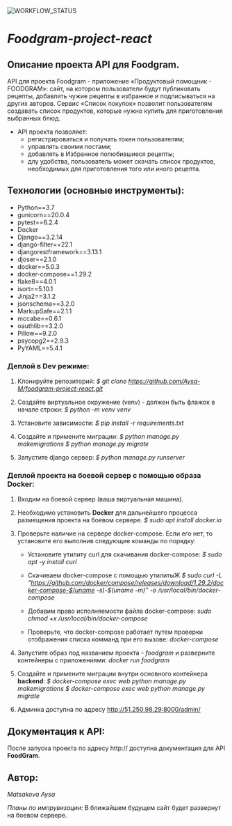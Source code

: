 ![WORKFLOW_STATUS](https://github.com/Aysa-M/foodgram-project-react/actions/workflows/foodgram_workflow.yml/badge.svg)

# ***Foodgram-project-react***
## **Описание проекта API для Foodgram.**
API для проекта Foodgram - приложение «Продуктовый помощник - FOODGRAM»: сайт, на котором пользователи будут публиковать рецепты, добавлять чужие рецепты в избранное и подписываться на других авторов. Сервис «Список покупок» позволит пользователям создавать список продуктов, которые нужно купить для приготовления выбранных блюд. 
- API проекта позволяет: 
    - регистрироваться и получать токен пользователям;
    - управлять своими постами;
    - добавлять в Избранное полюбившиеся рецепты;
    - длу удобства, пользователь может скачать список продуктов, необходимых для приготовления того или иного рецепта.

## **Технологии (основные инструменты):**
- Python==3.7
- gunicorn==20.0.4
- pytest==6.2.4
- Docker
- Django==3.2.14
- django-filter==22.1
- djangorestframework==3.13.1
- djoser==2.1.0
- docker==5.0.3
- docker-compose==1.29.2
- flake8==4.0.1
- isort==5.10.1
- Jinja2==3.1.2
- jsonschema==3.2.0
- MarkupSafe==2.1.1
- mccabe==0.6.1
- oauthlib==3.2.0
- Pillow==9.2.0
- psycopg2==2.9.3
- PyYAML==5.4.1

### Деплой в Dev режиме:
1. Клонируйте репозиторий:
    *$ git clone https://github.com/Aysa-M/foodgram-project-react.git*
 
2. Создайте виртуальное окружение (venv) - должен быть флажок в начале строки:
    *$ python -m venv venv*
 
3. Установите зависимости:
    *$ pip install -r requirements.txt*

4. Создайте и примените миграции:
    *$ python manage.py makemigrations*
    *$ python manage.py migrate*

5. Запустите django сервер:
    *$ python manage.py runserver*

### Деплой проекта на боевой сервер с помощью образа Docker:
1. Входим на боевой сервер (ваша виртуальная машина).

2. Необходимо установить **Docker** для дальнейшего процесса размещения проекта на боевом сервере. 
    *$ sudo apt install docker.io*

3. Проверьте наличие на сервере docker-compose. Если его нет, то установите его выполнив следующие команды по порядку:
   
    - Установите утилиту curl для скачивания docker-compose:
    *$ sudo apt -y install curl*
  
    - Скачиваем docker-compose с помощью утилитыЖ
    *$ sudo curl -L "https://github.com/docker/compose/releases/download/1.29.2/docker-compose-$(uname -s)-$(uname -m)" -o /usr/local/bin/docker-compose*

    - Добавим право исполняемости файла docker-compose:
    *sudo chmod +x /usr/local/bin/docker-compose*

    - Проверьте, что docker-compose работает путем проверки отображения списка комманд при его вызове:
    *docker-compose*

4. Запустите образ под названием проекта - *foodgram* и разверните контейнеры с приложениями:
    *docker run foodgram*

5. Создайте и примените миграции внутри основного контейнера **backend**:
    *$ docker-compose exec web python manage.py makemigrations*
    *$ docker-compose exec web python manage.py migrate*

6. Админка доступна по адресу http://51.250.98.29:8000/admin/

## **Документация к API:**
После запуска проекта 
по адресу http:// доступна документация для API **FoodGram**.

## **Автор:**
*Matsakova Aysa*

*Планы по импрувизации:* В ближайшем будущем сайт будет развернут на боевом сервере.
